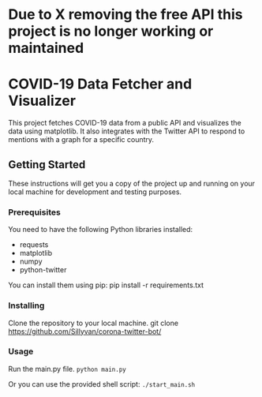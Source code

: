 # Due to X removing the free API this project is no longer working or maintained

# COVID-19 Data Fetcher and Visualizer

This project fetches COVID-19 data from a public API and visualizes the data using matplotlib. It also integrates with the Twitter API to respond to mentions with a graph for a specific country.

## Getting Started

These instructions will get you a copy of the project up and running on your local machine for development and testing purposes.

### Prerequisites

You need to have the following Python libraries installed:

- requests
- matplotlib
- numpy
- python-twitter

You can install them using pip:
pip install -r requirements.txt

### Installing

Clone the repository to your local machine.
git clone https://github.com/Sillyvan/corona-twitter-bot/

### Usage

Run the main.py file.
`python main.py`

Or you can use the provided shell script:
`./start_main.sh`
